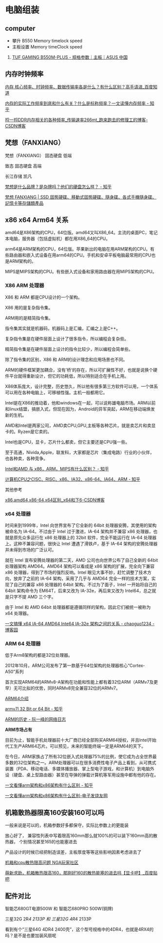 # 电脑组装

## computer

- 攀升 B550  Memory timelock speed
- 主板设置 Memory  timeClock speed

1. [TUF GAMING B550M-PLUS - 规格参数｜主板｜ASUS 中国](https://www.asus.com.cn/motherboards-components/motherboards/tuf-gaming/tuf-gaming-b550m-plus/techspec/)

## 内存时钟频率

[内存 核心频率、时钟频率、数据传输率各是什么？有什么区别？高手请进_百度知道](https://zhidao.baidu.com/question/124235267.html)

[内存的实际工作频率到底和什么有关？什么是标称频率？一文读懂内存频率 - 知乎](https://zhuanlan.zhihu.com/p/342995382)

[捋一捋DDR内存相关的各种频率_传输速率266mt_跑来跑去的修理工的博客-CSDN博客](https://blog.csdn.net/dl_wrh/article/details/105019095)

## 梵想（FANXIANG）

梵想（FANXIANG） 固态硬盘 低端

致态 固态硬盘 高端

长江存储 凯凡

[梵想是什么品牌？是杂牌吗？他们的硬盘怎么样？ - 知乎](https://www.zhihu.com/question/340118959)

[梵想 FANXIANG | SSD 固態硬碟、移動式固態硬碟、隨身碟、各式手機隨身碟、記憶卡等存儲類產品](https://www.fanxiangusb.com/)

##  x86 x64 Arm64 关系

amd64是X86架构的CPU，64位版。amd64又叫X86_64。主流的桌面PC，笔记本电脑，服务器（包括虚拟机）都在用X86_64的CPU。

arm64是ARM架构的CPU，64位版。苹果新出的电脑在用ARM架构的CPU。有些路由器和嵌入式设备在用arm64的CPU。手机和安卓平板电脑最常用的CPU也是ARM架构的。

MIPS是MIPS架构的CPU。有些嵌入式设备和家用路由器在用MIPS架构的CPU。

### X86 ARM 处理器

X86 和 ARM 都是CPU设计的一个架构。

X86 用的是复杂指令集。

ARM用的是精简指令集。

指令集其实就是机器码，机器码上是汇编，汇编之上是C++。

复杂指令集是在硬件层面上设计了很多指令，所以编程会复杂些。

精简指令集是在硬件层面上设计的指令比较少，所以编程会简单些。

除了指令集的区别，X86 和 ARM的设计理念和应用场景也不同。

ARM的硬件框架更加耦合，没有’桥‘的存在，所以可扩展性不好，也就是说换个硬件平台就得重新设计，但它的功耗低，所以特别适合在手机上用。

X86体系庞大，设计完整，历史悠久，所以他有很多第三方软件可以用，一个体系可以用在各种电脑上，可移植性强。主机一般都用它。

Intel是在X86的推动着，他和windows在一起，可以说称雄电脑市场。ARM以前和linux结盟，搞嵌入式，但现在因为，Android的异军突起，ARM在移动端焕发新的生机。

AMD和Intel是两家公司，AMD卖CPU,GPU,主板等各种芯片。就是卖芯片和卖显卡的。Ryzen是它卖的。

Intel也是CPU，显卡，芯片什么都卖，但它主要还是CPU强一些。

至于高通，Nivida,Apple，联发科，大家都是芯片（集成电路）行业的小伙伴，也各种卖，各种竞争。

[Intel和AMD 与 x86，ARM，MIPS有什么区别？ - 知乎](https://www.zhihu.com/question/63627218)

[计算机CPU之CISC、RISC、x86、IA32、x86-64、IA64、ARM - 知乎](https://zhuanlan.zhihu.com/p/375053912)


其他参考

[x86,amd64,x86-64,x64区别_x64和下6-CSDN博客](https://blog.csdn.net/kathlon/article/details/83117591)

### x64 处理器

时间来到1999年，Intel 向世界宣布了它全新的 64bit 处理器安腾，其使用的架构被命名为 IA-64。不过由于 Intel 过于激进，IA-64 架构并不兼容 x86 处理器，也就是原先众多运行在 x86 处理器上的 32bit 软件，完全不能运行在 IA-64 处理器上。这种不兼容问题，很快让 Intel 遭遇了滑铁卢，基于 IA-64 架构的安腾处理器并未得到市场的广泛认可。

就在 Intel 宣布安腾处理器的第二天，AMD 公司也向世界公布了自己全新的 64bit 处理器架构 AMD64。AMD64 架构可以看成是 x86 架构的扩展，完全向下兼容 x86 处理器，得到了市场的强烈反响。Intel 眼见大事不妙，赶忙调整了技术方向，放弃了之前的 IA-64 架构，采用了几乎与 AMD64 完全一样的技术方案，实现了自己的兼容 x86 处理器的 64bit 架构。不过为了面子，Intel 一开始将自己的 64bit 架构命令为 EM64T，后来又改为 IA-32e，再后来又改为 Intel64，总之就是只字不提 AMD 三个字。

由于 Intel 和 AMD 64bit 处理器都是遵循同样的架构，因此它们被统一被称为 x64 处理器。

[一文搞懂 x64 IA-64 AMD64 Inte64 IA-32e 架构之间的关系 - chaoguo1234 - 博客园](https://www.cnblogs.com/chaoguo1234/p/17368572.html)

### ARM 64 处理器

低于Arm8架构的都是32位处理器。

2012年10月，ARM公司发布了第一款基于64位架构的处理器核心“Cortex-A50”系列

首次实现ARM64的ARMv8-A架构在功能和性能上都有着32位ARM（ARMv7及更早）无可比拟的优势，同时ARMv8完全兼容32位的ARMv7。

[ARM64介绍](https://forum.huawei.com/enterprise/zh/thread/580930977809711104)

[armv7l 32 Bit or 64 Bit - 知乎](https://zhuanlan.zhihu.com/p/548802383)

[ARM的历史 - 阮一峰的网络日志](https://www.ruanyifeng.com/blog/2011/01/brief_history_of_arm.html)

**ARM市场占有**

目前为止，智能手机处理器前十大厂商已经全部购买ARM64授权，并且Intel开始代工生产ARM64芯片。可以预见，未来的智能终端一定是ARM64的天下。

在今日，ARM家族占了所有32位嵌入式处理器75%的比例，使它成为占全世界最多数的32位架构之一。ARM处理器可以在很多消费性电子产品上看到，从可携式装置（PDA、移动电话、多媒体播放器、掌上型电子游戏，和计算机）到电脑外设（硬盘、桌上型路由器）甚至在导弹的弹载计算机等军用设施中都有他的存在。

[一文看懂arm架构和x86架构有什么区别 - 知乎](https://zhuanlan.zhihu.com/p/95028674)

[一文看懂arm架构和x86架构有什么区别-电子发烧友网](https://m.elecfans.com/article/678193.html)

## 机箱散热器限高160安装160可以吗

一般来说是可以的，机箱参数好多都保守，实际比参数上的更能装

放心好了， 兼容性列表中写着限高160mm那么就100%的可以装下160mm高的散热器， 个别情况甚至165的也能塞进去

产品设计的时候已经把制造误差，主板厚度等等这些影响因素考虑进去了

[机箱和cpu散热限高问题 NGA玩家社区](https://ngabbs.com/read.php?tid=22007198&rand=566)

[萌新求助，机箱散热限高160，那刚好160的散热能塞的进去吗【显卡吧】_百度贴吧](https://tieba.baidu.com/p/6119810564)

## 配件对比

智能芯680GT电源500W 和 智能芯680PRO 500W(铜牌)

三星32G 2R*4 2133P 和 三星32G 4R*4 2133P

看到有个“三星64G 4DR4 2400壳”，这个型号规格中的4DR4，也就是4RX4的吗？是不是也要加装风扇呢
